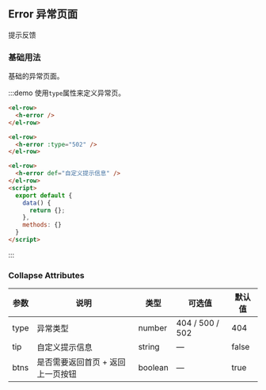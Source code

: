 ## Error 异常页面

提示反馈

### 基础用法

基础的异常页面。

:::demo 使用`type`属性来定义异常页。
```html
<el-row>
  <h-error />
</el-row>

<el-row>
  <h-error :type="502" />
</el-row>

<el-row>
  <h-error def="自定义提示信息" />
</el-row>
<script>
  export default {
    data() {
      return {};
    },
    methods: {}
  }
</script>
```
:::

### Collapse Attributes
| 参数      | 说明          | 类型      | 可选值                           | 默认值  |
|---------- |-------------- |---------- |--------------------------------  |-------- |
| type | 异常类型 | number | 404 / 500 / 502 | 404 |
| tip | 自定义提示信息 | string | — | false |
| btns | 是否需要返回首页 + 返回上一页按钮 | boolean | — | true |
